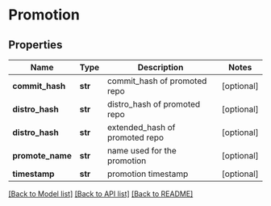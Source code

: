 # Promotion

## Properties
Name | Type | Description | Notes
------------ | ------------- | ------------- | -------------
**commit_hash** | **str** | commit_hash of promoted repo | [optional] 
**distro_hash** | **str** | distro_hash of promoted repo | [optional]
**distro_hash** | **str** | extended_hash of promoted repo | [optional]  
**promote_name** | **str** | name used for the promotion | [optional] 
**timestamp**   | **str** | promotion timestamp          | [optional]

[[Back to Model list]](../README.md#documentation-for-models) [[Back to API list]](../README.md#documentation-for-api-endpoints) [[Back to README]](../README.md)


